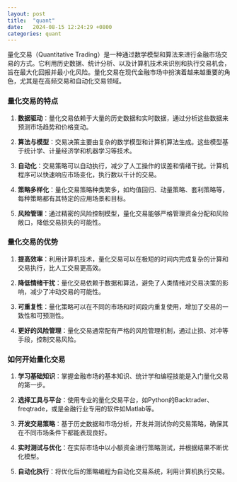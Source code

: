 ```yaml
---
layout: post
title:  "quant"
date:   2024-08-15 12:24:29 +0800
categories: quant
---
```


量化交易（Quantitative Trading）是一种通过数学模型和算法来进行金融市场交易的方式。它利用历史数据、统计分析、以及计算机技术来识别和执行交易机会，旨在最大化回报并最小化风险。量化交易在现代金融市场中扮演着越来越重要的角色，尤其是在高频交易和自动化交易领域。

### 量化交易的特点

1. **数据驱动**：量化交易依赖于大量的历史数据和实时数据，通过分析这些数据来预测市场趋势和价格变动。

2. **算法与模型**：交易决策主要由复杂的数学模型和计算机算法生成。这些模型基于统计学、计量经济学和机器学习等技术。

3. **自动化**：交易策略可以自动执行，减少了人工操作的误差和情绪干扰。计算机程序可以快速响应市场变化，执行数以千计的交易。

4. **策略多样化**：量化交易策略种类繁多，如均值回归、动量策略、套利策略等，每种策略都有其特定的应用场景和目标。

5. **风险管理**：通过精密的风险控制模型，量化交易能够严格管理资金分配和风险敞口，降低交易损失的可能性。

### 量化交易的优势

1. **提高效率**：利用计算机技术，量化交易可以在极短的时间内完成复杂的计算和交易执行，比人工交易更高效。

2. **降低情绪干扰**：量化交易依赖于数据和算法，避免了人类情绪对交易决策的影响，减少了冲动交易的可能性。

3. **可重复性**：量化策略可以在不同的市场和时间段内重复使用，增加了交易的一致性和可预测性。

4. **更好的风险管理**：量化交易通常配有严格的风险管理机制，通过止损、对冲等手段，控制交易风险。

### 如何开始量化交易

1. **学习基础知识**：掌握金融市场的基本知识、统计学和编程技能是入门量化交易的第一步。

2. **选择工具与平台**：使用专业的量化交易平台，如Python的Backtrader、freqtrade，或是金融行业专用的软件如Matlab等。

3. **开发交易策略**：基于历史数据和市场分析，开发并测试你的交易策略，确保其在不同市场条件下都能表现良好。

4. **实时测试与优化**：在实际市场中以小额资金进行策略测试，并根据结果不断优化模型。

5. **自动化执行**：将优化后的策略编程为自动化交易系统，利用计算机执行交易。

<!-- 量化交易通过结合技术与金融的优势，能够为投资者提供强大的交易工具，帮助他们在竞争激烈的市场中立于不败之地。 -->
